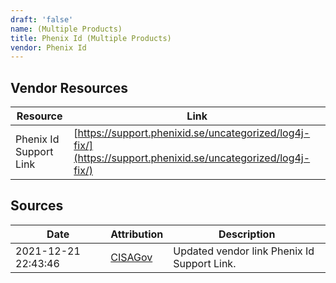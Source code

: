 ```yaml
---
draft: 'false'
name: (Multiple Products)
title: Phenix Id (Multiple Products)
vendor: Phenix Id
---
```


## Vendor Resources
| Resource | Link |
| --- | --- |
| Phenix Id Support Link | [https://support.phenixid.se/uncategorized/log4j-fix/](https://support.phenixid.se/uncategorized/log4j-fix/) |



## Sources
| Date | Attribution | Description |
| --- | --- | --- |
| 2021-12-21 22:43:46 | [CISAGov](https://raw.githubusercontent.com/cisagov/log4j-affected-db/develop/README.md) | Updated vendor link Phenix Id Support Link.  |
